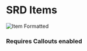 # SRD Items

![Item Formatted](https://miniworld.com/obsidian/itemFormat.jpg)

### Requires Callouts enabled
